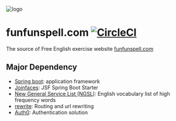 ![logo](http://static.funfunspell.com/images/graphic/logo.png)
# funfunspell.com [![CircleCI](https://circleci.com/gh/thcathy/esl.svg?style=svg)](https://circleci.com/gh/thcathy/esl)

The source of Free English exercise website [funfunspell.com](http://www.funfunspell.com/index.jsf)

## Major Dependency
* [Spring boot](http://projects.spring.io/spring-boot/): application framework
* [Joinfaces](https://github.com/joinfaces/joinfaces): JSF Spring Boot Starter
* [New General Service List (NGSL)](http://www.newgeneralservicelist.org/): English vocabulary list of high frequency words
* [rewrite](http://www.ocpsoft.org/rewrite/): Routing and url rewriting
* [Auth0](https://auth0.com/): Authentication solution
